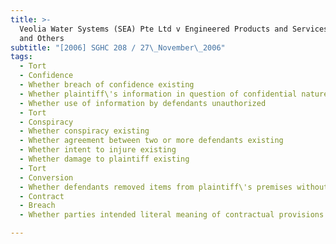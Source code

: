 ```yaml
---
title: >-
  Veolia Water Systems (SEA) Pte Ltd v Engineered Products and Services Pte Ltd
  and Others
subtitle: "[2006] SGHC 208 / 27\_November\_2006"
tags:
  - Tort
  - Confidence
  - Whether breach of confidence existing
  - Whether plaintiff\'s information in question of confidential nature
  - Whether use of information by defendants unauthorized
  - Tort
  - Conspiracy
  - Whether conspiracy existing
  - Whether agreement between two or more defendants existing
  - Whether intent to injure existing
  - Whether damage to plaintiff existing
  - Tort
  - Conversion
  - Whether defendants removed items from plaintiff\'s premises without approval
  - Contract
  - Breach
  - Whether parties intended literal meaning of contractual provisions to apply

---
```


